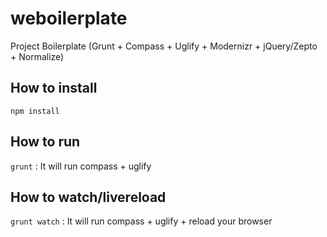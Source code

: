 weboilerplate
=============

Project Boilerplate (Grunt + Compass + Uglify + Modernizr + jQuery/Zepto + Normalize)

## How to install

`npm install`

## How to run

`grunt` : It will run compass + uglify

## How to watch/livereload

`grunt watch` : It will run compass + uglify + reload your browser